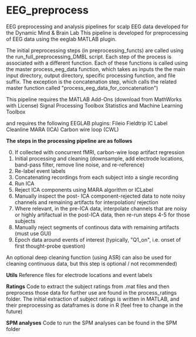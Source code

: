 # EEG_preprocess
EEG preprocessing and analysis pipelines for scalp EEG data developed for the Dynamic Mind & Brain Lab
This pipeline is developed for preprocessing of EEG data using the eeglab MATLAB plugin. 

The initial preprocessing steps (in preprocessing_functs) are called using the run_full_preprocessing_DMBL script. Each step of the process is associated with a different function. 
Each of these functions is called using the master process_eeg_data function, which takes as inputs the the main input directory, output directory, specific processing function, and file suffix. The exception is the concatenation step, which calls the related master function called "process_eeg_data_for_concatenation") 

This pipeline requires the MATLAB Add-Ons (download from MathWorks with License)
    Signal Processing Toolbox
    Statistics and Machine Learning Toolbox

and requires the following EEGLAB plugins:
     Fileio
     Fieldtrip
     IC Label
     Cleanline
     MARA (ICA)
     Carbon wire loop (CWL)
    
**The steps in the processing pipeline are as follows**

0. If collected with concurrent fMRI, carbon-wire loop artifact regression
1. Initial processing and cleaning (downsample, add electrode locations, band-pass filter, remove line noise, 
 and re-reference) 
2. Re-label event labels
3. Concatenating recordings from each subject into a single recording
4. Run ICA 
5. Reject ICA components using MARA algorithm or ICLabel
6. Manually inspect the post- ICA component-rejected data to note noisy channels and remaining artifacts for interpolation/ rejection 
8. Where relevant, in the pre-ICA data, interpolate channels that are noisy or highly
artifactual in the post-ICA data, then re-run steps 4-5 for those subjects
9. Manually reject segments of continous data with remaining artifacts (must use GUI)
10. Epoch data around events of interest (typically, "Q1_on", i.e. onset
of first thought-probe question)

An optional deep cleaning function (using ASR) can also be used for cleaning continuous data, but this step is optional / not recommended)

**Utils** 
Reference files for electrode locations and event labels 

**Ratings**
Code to extract the subject ratings from .mat files and then preprocess those data for further use are found in the process_ratings folder. 
The initial extraction of subject ratings is written in MATLAB, and their preprocessing as dataframes is done in R (feel free to change in the future)

**SPM analyses**
Code to run the SPM analyses can be found in the SPM folder

